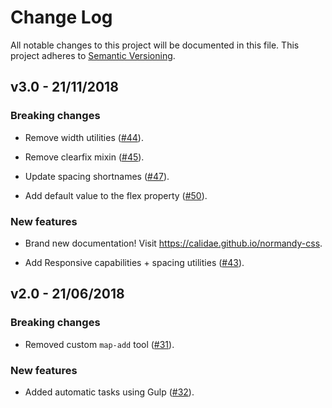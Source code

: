 # Change Log
All notable changes to this project will be documented in this file.
This project adheres to [Semantic Versioning](http://semver.org/).


## v3.0 - 21/11/2018

### Breaking changes

- Remove width utilities ([#44](https://github.com/calidae/normandy-css/pull/44)).

- Remove clearfix mixin ([#45](https://github.com/calidae/normandy-css/pull/45)).

- Update spacing shortnames ([#47](https://github.com/calidae/normandy-css/pull/47)).

- Add default value to the flex property ([#50](https://github.com/calidae/normandy-css/pull/50)).

### New features

- Brand new documentation! Visit https://calidae.github.io/normandy-css.

- Add Responsive capabilities + spacing utilities ([#43](https://github.com/calidae/normandy-css/pull/43)).


## v2.0 - 21/06/2018

### Breaking changes

- Removed custom `map-add`  tool ([#31](https://github.com/calidae/normandy-css/pull/31)).

### New features

- Added automatic tasks using Gulp ([#32](https://github.com/calidae/normandy-css/pull/32)).
